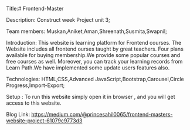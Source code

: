 Title:# Frontend-Master

Description: Construct week Project unit 3;

Team members: Muskan,Aniket,Aman,Shreenath,Susmita,Swapnil;

Introduction: This website is learning platform for Frontend courses. The Website includes all frontend ourses taught by great teachers. Four plans available for buying membership.We provide some popular courses and free courses as well. Moreover, you can track your learning records from Learn Path.We have implemented some update users features also.

Technologies: HTML,CSS,Advanced JavaScript,Bootstrap,Carousel,Circle Progress,Import-Export;

Setup : To run this website simply open it in browser , and you will get access to this website.

Blog Link: https://medium.com/@princesahil0065/frontend-masters-website-project-61079c9773d3









































